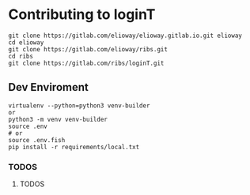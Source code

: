 # Contributing to loginT
```shell
git clone https://gitlab.com/elioway/elioway.gitlab.io.git elioway
cd elioway
git clone https://gitlab.com/elioway/ribs.git
cd ribs
git clone https://gitlab.com/ribs/loginT.git
```
## Dev Enviroment
```
virtualenv --python=python3 venv-builder
or
python3 -m venv venv-builder
source .env
# or
source .env.fish
pip install -r requirements/local.txt
```
### TODOS
1. TODOS
